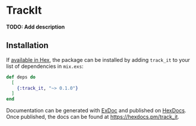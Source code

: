 # TrackIt

**TODO: Add description**

## Installation

If [available in Hex](https://hex.pm/docs/publish), the package can be installed
by adding `track_it` to your list of dependencies in `mix.exs`:

```elixir
def deps do
  [
    {:track_it, "~> 0.1.0"}
  ]
end
```

Documentation can be generated with [ExDoc](https://github.com/elixir-lang/ex_doc)
and published on [HexDocs](https://hexdocs.pm). Once published, the docs can
be found at <https://hexdocs.pm/track_it>.

